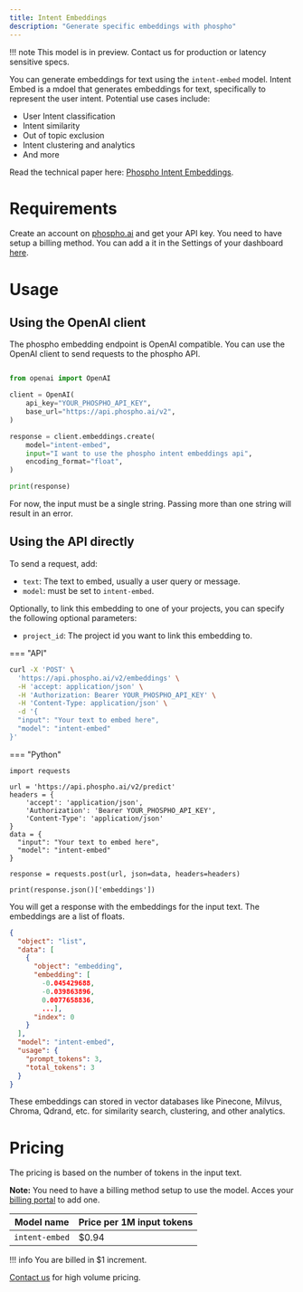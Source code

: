 ```yaml
---
title: Intent Embeddings
description: "Generate specific embeddings with phospho"
---
```


!!! note
    This model is in preview. Contact us for production or latency sensitive
    specs.

You can generate embeddings for text using the `intent-embed` model. Intent Embed is a mdoel that generates embeddings for text, specifically to represent the user intent. Potential use cases include:

- User Intent classification
- Intent similarity
- Out of topic exclusion
- Intent clustering and analytics
- And more

Read the technical paper here: [Phospho Intent Embeddings](https://research.phospho.ai/phospho_intent_embed.pdf).

# Requirements

Create an account on [phospho.ai](https://platform.phospho.ai) and get your API key.
You need to have setup a billing method. You can add a it in the Settings of your dashboard [here](https://platform.phospho.ai/org/settings/billing).

# Usage

## Using the OpenAI client

The phospho embedding endpoint is OpenAI compatible. You can use the OpenAI client to send requests to the phospho API.

```python

from openai import OpenAI

client = OpenAI(
    api_key="YOUR_PHOSPHO_API_KEY",
    base_url="https://api.phospho.ai/v2",
)

response = client.embeddings.create(
    model="intent-embed",
    input="I want to use the phospho intent embeddings api",
    encoding_format="float",
)

print(response)

```

For now, the input must be a single string. Passing more than one string will result in an error.

## Using the API directly

To send a request, add:

- `text`: The text to embed, usually a user query or message.
- `model`: must be set to `intent-embed`.

Optionally, to link this embedding to one of your projects, you can specify the following optional parameters:

- `project_id`: The project id you want to link this embedding to.

=== "API"

```bash
curl -X 'POST' \
  'https://api.phospho.ai/v2/embeddings' \
  -H 'accept: application/json' \
  -H 'Authorization: Bearer YOUR_PHOSPHO_API_KEY' \
  -H 'Content-Type: application/json' \
  -d '{
  "input": "Your text to embed here",
  "model": "intent-embed"
}'
```

=== "Python"

```
import requests

url = 'https://api.phospho.ai/v2/predict'
headers = {
    'accept': 'application/json',
    'Authorization': 'Bearer YOUR_PHOSPHO_API_KEY',
    'Content-Type': 'application/json'
}
data = {
  "input": "Your text to embed here",
  "model": "intent-embed"
}

response = requests.post(url, json=data, headers=headers)

print(response.json()['embeddings'])

```

You will get a response with the embeddings for the input text. The embeddings are a list of floats.

```json
{
  "object": "list",
  "data": [
    {
      "object": "embedding",
      "embedding": [
        -0.045429688,
        -0.039863896,
        0.0077658836,
        ...],
      "index": 0
    }
  ],
  "model": "intent-embed",
  "usage": {
    "prompt_tokens": 3,
    "total_tokens": 3
  }
}
```

These embeddings can stored in vector databases like Pinecone, Milvus, Chroma, Qdrand, etc. for similarity search, clustering, and other analytics.

# Pricing

The pricing is based on the number of tokens in the input text.

**Note:** You need to have a billing method setup to use the model. Acces your [billing portal](https://platform.phospho.ai/org/settings/billing) to add one.

| Model name     | Price per 1M input tokens |
| -------------- | ------------------------- |
| `intent-embed` | $0.94                     |

!!! info
    You are billed in \$1 increment.


[Contact us](mailto:contact@phospho.app) for high volume pricing.
